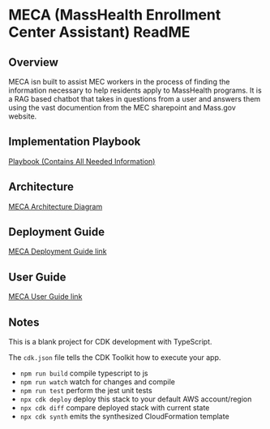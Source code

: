 # MECA (MassHealth Enrollment Center Assistant) ReadME

## Overview

MECA isn built to assist MEC workers in the process of finding the information necessary to help residents apply to MassHealth programs. It is a RAG based chatbot that takes in questions from a user and answers them using the vast documention from the MEC sharepoint and Mass.gov website.

## Implementation Playbook 

[Playbook (Contains All Needed Information)](https://docs.google.com/document/d/13uSxz-pI0lXabViyqLIGtYDAunlivUh_/edit?usp=sharing&ouid=109959423749982639302&rtpof=true&sd=true)

## Architecture

[MECA Architecture Diagram](https://drive.google.com/file/d/1hrJPrWVKnducroKC2JmdDjIfuQALplfk/view?usp=sharing)

## Deployment Guide

[MECA Deployment Guide link](https://docs.google.com/document/d/1FwbitST2oQ4hVUPP1AHCM6i3tOcku52bGf-ZyGATw7A/edit?usp=sharing)

## User Guide

[MECA User Guide link](https://docs.google.com/document/d/16rRyrCnuNwBBWVBmjJLqo64zZiVoQUYe/edit?usp=sharing&ouid=109959423749982639302&rtpof=true&sd=true)

## Notes

This is a blank project for CDK development with TypeScript.

The `cdk.json` file tells the CDK Toolkit how to execute your app.

* `npm run build`   compile typescript to js
* `npm run watch`   watch for changes and compile
* `npm run test`    perform the jest unit tests
* `npx cdk deploy`  deploy this stack to your default AWS account/region
* `npx cdk diff`    compare deployed stack with current state
* `npx cdk synth`   emits the synthesized CloudFormation template

